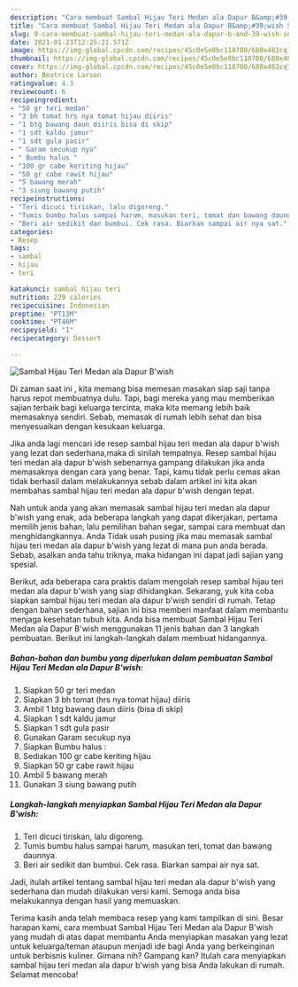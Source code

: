 ```yaml
---
description: "Cara membuat Sambal Hijau Teri Medan ala Dapur B&amp;#39;wish Sederhana dan Mudah Dibuat"
title: "Cara membuat Sambal Hijau Teri Medan ala Dapur B&amp;#39;wish Sederhana dan Mudah Dibuat"
slug: 9-cara-membuat-sambal-hijau-teri-medan-ala-dapur-b-and-39-wish-sederhana-dan-mudah-dibuat
date: 2021-01-23T12:25:21.571Z
image: https://img-global.cpcdn.com/recipes/45c0e5e0bc110700/680x482cq70/sambal-hijau-teri-medan-ala-dapur-bwish-foto-resep-utama.jpg
thumbnail: https://img-global.cpcdn.com/recipes/45c0e5e0bc110700/680x482cq70/sambal-hijau-teri-medan-ala-dapur-bwish-foto-resep-utama.jpg
cover: https://img-global.cpcdn.com/recipes/45c0e5e0bc110700/680x482cq70/sambal-hijau-teri-medan-ala-dapur-bwish-foto-resep-utama.jpg
author: Beatrice Larson
ratingvalue: 4.3
reviewcount: 6
recipeingredient:
- "50 gr teri medan"
- "3 bh tomat hrs nya tomat hijau diiris"
- "1 btg bawang daun diiris bisa di skip"
- "1 sdt kaldu jamur"
- "1 sdt gula pasir"
- " Garam secukup nya"
- " Bumbu halus "
- "100 gr cabe keriting hijau"
- "50 gr cabe rawit hijau"
- "5 bawang merah"
- "3 siung bawang putih"
recipeinstructions:
- "Teri dicuci tiriskan, lalu digoreng."
- "Tumis bumbu halus sampai harum, masukan teri, tomat dan bawang daunnya."
- "Beri air sedikit dan bumbui. Cek rasa. Biarkan sampai air nya sat."
categories:
- Resep
tags:
- sambal
- hijau
- teri

katakunci: sambal hijau teri 
nutrition: 229 calories
recipecuisine: Indonesian
preptime: "PT13M"
cooktime: "PT46M"
recipeyield: "1"
recipecategory: Dessert

---
```



![Sambal Hijau Teri Medan ala Dapur B&#39;wish](https://img-global.cpcdn.com/recipes/45c0e5e0bc110700/680x482cq70/sambal-hijau-teri-medan-ala-dapur-bwish-foto-resep-utama.jpg)

Di zaman  saat ini , kita memang bisa memesan masakan siap saji tanpa harus repot membuatnya dulu. Tapi, bagi mereka yang mau memberikan sajian terbaik bagi keluarga tercinta, maka kita memang lebih baik memasaknya sendiri. Sebab, memasak di rumah lebih sehat dan bisa menyesuaikan dengan kesukaan keluarga.

Jika anda lagi mencari ide resep sambal hijau teri medan ala dapur b&#39;wish yang lezat dan sederhana,maka di sinilah tempatnya. Resep sambal hijau teri medan ala dapur b&#39;wish  sebenarnya gampang dilakukan jika anda memasaknya dengan cara yang benar. Tapi, kamu tidak perlu cemas akan tidak berhasil dalam melakukannya 
sebab dalam artikel ini kita akan membahas sambal hijau teri medan ala dapur b&#39;wish dengan tepat.  



Nah untuk anda yang akan memasak sambal hijau teri medan ala dapur b&#39;wish yang enak, ada beberapa langkah yang dapat dikerjakan, pertama memilih jenis bahan, lalu pemilihan bahan segar, sampai cara membuat dan menghidangkannya. Anda Tidak usah pusing jika mau memasak sambal hijau teri medan ala dapur b&#39;wish yang lezat di mana pun anda berada. Sebab, asalkan anda  tahu triknya, maka hidangan ini dapat jadi sajian yang spesial.

Berikut, ada beberapa cara praktis  dalam mengolah resep sambal hijau teri medan ala dapur b&#39;wish yang siap dihidangkan. Sekarang, yuk kita coba siapkan sambal hijau teri medan ala dapur b&#39;wish sendiri di rumah. Tetap dengan bahan sederhana, sajian ini bisa memberi manfaat dalam membantu menjaga kesehatan tubuh kita. Anda bisa membuat Sambal Hijau Teri Medan ala Dapur B&#39;wish menggunakan 11 jenis bahan dan 3 langkah pembuatan. Berikut ini langkah-langkah dalam membuat hidangannya.

<!--inarticleads1-->

##### Bahan-bahan dan bumbu yang diperlukan dalam pembuatan Sambal Hijau Teri Medan ala Dapur B&#39;wish:

1. Siapkan 50 gr teri medan
1. Siapkan 3 bh tomat (hrs nya tomat hijau) diiris
1. Ambil 1 btg bawang daun diiris (bisa di skip)
1. Siapkan 1 sdt kaldu jamur
1. Siapkan 1 sdt gula pasir
1. Gunakan  Garam secukup nya
1. Siapkan  Bumbu halus :
1. Sediakan 100 gr cabe keriting hijau
1. Siapkan 50 gr cabe rawit hijau
1. Ambil 5 bawang merah
1. Gunakan 3 siung bawang putih




<!--inarticleads2-->

##### Langkah-langkah menyiapkan Sambal Hijau Teri Medan ala Dapur B&#39;wish:

1. Teri dicuci tiriskan, lalu digoreng.
1. Tumis bumbu halus sampai harum, masukan teri, tomat dan bawang daunnya.
1. Beri air sedikit dan bumbui. Cek rasa. Biarkan sampai air nya sat.




Jadi, itulah artikel tentang  sambal hijau teri medan ala dapur b&#39;wish  yang sederhana dan mudah dilakukan versi kami. Semoga anda bisa melakukannya dengan hasil yang memuaskan. 

Terima kasih anda telah membaca resep yang kami tampilkan di sini. Besar harapan kami, cara membuat  Sambal Hijau Teri Medan ala Dapur B&#39;wish yang mudah di atas dapat membantu Anda menyiapkan masakan yang lezat untuk keluarga/teman ataupun menjadi ide bagi Anda yang berkeinginan untuk berbisnis kuliner. Gimana nih? Gampang kan? Itulah cara menyiapkan sambal hijau teri medan ala dapur b&#39;wish yang bisa Anda lakukan di rumah. Selamat mencoba!

